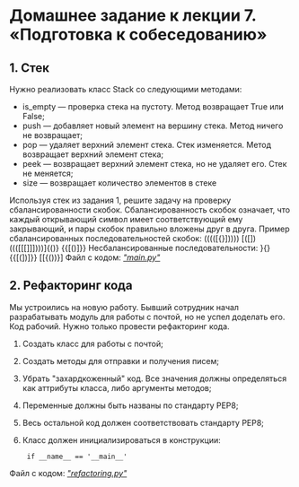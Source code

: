 # Домашнее задание к лекции 7. «Подготовка к собеседованию»

## 1. Стек
Нужно реализовать класс Stack со следующими методами:
- is_empty — проверка стека на пустоту. Метод возвращает True или False;
- push — добавляет новый элемент на вершину стека. Метод ничего не возвращает;
- pop — удаляет верхний элемент стека. Стек изменяется. Метод возвращает верхний элемент стека;
- peek — возвращает верхний элемент стека, но не удаляет его. Стек не меняется;
- size — возвращает количество элементов в стеке

Используя стек из задания 1, решите задачу на проверку сбалансированности скобок. Сбалансированность скобок означает, что каждый открывающий символ имеет соответствующий ему закрывающий, и пары скобок правильно вложены друг в друга.
Пример сбалансированных последовательностей скобок:
(((([{}]))))
[([])((([[[]]])))]{()}
{{[()]}}
Несбалансированные последовательности:
}{}
{{[(])]}}
[[{())}]
Файл с кодом: *["main.py"](https://github.com/graffsmile/Interview/blob/main/main.py)*

##  2. Рефакторинг кода
Мы устроились на новую работу. Бывший сотрудник начал разрабатывать модуль для работы с почтой, но не успел доделать его. Код рабочий. Нужно только провести рефакторинг кода.

1) Создать класс для работы с почтой;
2) Создать методы для отправки и получения писем;
3) Убрать "захардкоженный" код. Все значения должны определяться как аттрибуты класса, либо аргументы методов;
4) Переменные должны быть названы по стандарту PEP8;
5) Весь остальной код должен соответствовать стандарту PEP8;
6) Класс должен инициализироваться в конструкции:
        
        if __name__ == '__main__'

Файл с кодом: *["refactoring.py"](https://github.com/graffsmile/Interview/blob/main/refactoring.py)*

